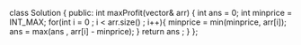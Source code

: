 class Solution {
public:
int maxProfit(vector<int>& arr) {
int ans = 0;
int minprice = INT_MAX;
for(int i = 0 ; i < arr.size() ; i++){
minprice = min(minprice, arr[i]);
ans = max(ans , arr[i] - minprice);
}
return ans ;
}
};